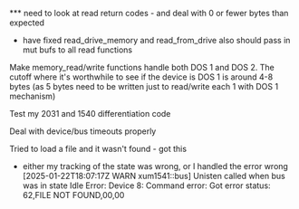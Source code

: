 *** need to look at read return codes - and deal with 0 or fewer bytes than expected
 - have fixed read_drive_memory and read_from_drive
also should pass in mut bufs to all read functions

Make memory_read/write functions handle both DOS 1 and DOS 2.  The cutoff where it's worthwhile to see if the device is DOS 1 is around 4-8 bytes (as 5 bytes need to be written just to read/write each 1 with DOS 1 mechanism)

Test my 2031 and 1540 differentiation code

Deal with device/bus timeouts properly

Tried to load a file and it wasn't found - got this
- either my tracking of the state was wrong, or I handled the error wrong
[2025-01-22T18:07:17Z WARN  xum1541::bus] Unisten called when bus was in state Idle
Error: Device 8: Command error: Got error status: 62,FILE NOT FOUND,00,00